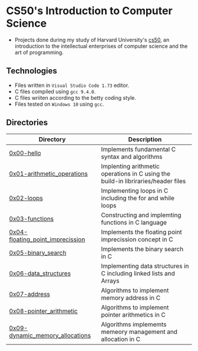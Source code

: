 # CS50's Introduction to Computer Science

- Projects done during my study of Harvard University's [cs50](https://learning.edx.org/course/course-v1:HarvardX+CS50+X/block-v1:HarvardX+CS50+X+type@sequential+block@3c550787b1d1470bbdba91d14392bd43/block-v1:HarvardX+CS50+X+type@vertical+block@ffc346411661409a901306ca7c2b7b54), an introduction to the intellectual enterprises of computer science and the art of programming. 

## Technologies
- Files written in ```Visual Studio Code 1.73``` editor. 
- C files compiled using ```gcc 9.4.0```.
- C files wriiten according to the betty coding style. 
- Files tested on ```Windows 10``` using ```gcc```.

## Directories

| Directory | Description |
| ---  | --- |
|[0x00-hello](0x00-hello)|Implements fundamental C syntax and algorithms|
|[0x01-arithmetic_operations](0x01-arithmetic_operations)|Implenting arithmetic operations in C using the build-in libriraries/header files|
|[0x02-loops](0x02-loops)|Implementing loops in C including the for and while loops|
|[0x03-functions](0x03-functions)|Constructing and implemting functions in C language|
|[0x04-floating_point_imprecission](0x04-floating_point_imprecission)|Implements the floating point imprecission concept in C|
|[0x05-binary_search](0x05-binary_search)|Implements the binary search in C|
|[0x06-data_structures](0x06-data_structures)|Implementing data structures in C including linked lists and Arrays|
|[0x07-address](0x07-address)|Algorithms to implement memory address in C|
|[0x08-pointer_arithmetic](0x08-pointer_arithmetic)|Algorithms to implement pointer arithmetics in C|
|[0x09-dynamic_memory_allocations](0x09-dynamic_memory_allocation)|Algorithms implememts memeory management and allocation in C|

